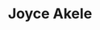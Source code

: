 ---
title:  "Joyce Akele"
metadate: "hide"
categories: [ Participant, UI ]
image: "/assets/images/story3.jpg"
---